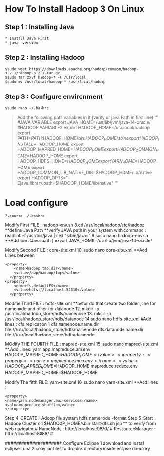 # How To Install Hadoop 3 On Linux


## Step 1 : Installing Java
	* Install Java First
	* java -version

## Step 2 : Installing Hadoop
	$sudo wget https://downloads.apache.org/hadoop/common/hadoop-3.2.1/hadoop-3.2.1.tar.gz
	$sudo tar zxvf hadoop-* -C /usr/local
	$sudo mv /usr/local/hadoop-* /usr/local/hadoop
	

## Step 3 :  Configure environment
	$sudo nano ~/.bashrc
> Add the following path variables in it (verify ur java Path in first line)
    	'''
	#JAVA VARIABLE
	export JAVA_HOME=/usr/lib/jvm/java-14-oracle/
	#HADOOP VARIABLES
	export HADOOP_HOME=/usr/local/hadoop
	export PATH=$PATH:$HADOOP_HOME/bin:$HADOOP_HOME/sbin
	export HADOOP_INSTALL=$HADOOP_HOME
	export HADOOP_MAPRED_HOME=$HADOOP_HOME
	export HADOOP_COMMON_HOME=$HADOOP_HOME
	export HADOOP_HDFS_HOME=$HADOOP_HOME
	export YARN_HOME=$HADOOP_HOME
	export HADOOP_COMMON_LIB_NATIVE_DIR=$HADOOP_HOME/lib/native
	export HADOOP_OPTS="-Djava.library.path=$HADOOP_HOME/lib/native"
	'''

# Load configure
	7.source ~/.bashrc
		
Modify First FILE : hadoop-env.sh
	8.cd /usr/local/hadoop/etc/hadoop
  	**define Java Path 
    	**verify JAVA path in your system with command :  readlink -f /usr/bin/java | sed "s:bin/java::"
	9.sudo nano hadoop-env.sh
    	**Add line :(Java path )
	    export JAVA_HOME=/usr/lib/jvm/java-14-oracle/

Modify Second FILE : core-site.xml 
	10. sudo nano core-site.xml
    	**Add Lines between <onfiguration> </configuration>
	
	<property>
	    <name>hadoop.tmp.dir</name>
	    <value>/app/hadoop/tmp</value>
	  </property>
	<property>
	    <name>fs.defaultFS</name>
	    <value>hdfs://localhost:54310</value>
	  </property>

Modifie Third FILE : hdfs-site.xml
	**befor do that create two folder ,one for namenode and other for datanode
	12. mkdir -p /usr/local/hadoop_store/hdfs/namenode
	13. mkdir -p /usr/local/hadoop_store/hdfs/datanode
        14.sudo nano hdfs-site.xml
	#Add lines :
	<property>
	<name>dfs.replication</name>
	<value>1</value>
	</property>
	<property>
	<name>dfs.namenode.name.dir</name>
	<value>file:///usr/local/hadoop_store/hdfs/namenode</value>
	</property>
	<property>
	<name>dfs.datanode.name.dir</name>
	<value>file:///usr/local/hadoop_store/hdfs/datanode</value>
	</property>
	</configuration>

MOdify THE FOURTH FILE : mapred-site.xml
	15 .sudo nano  mapred-site.xml
	**.Add Lines:
	<property>
		 <name>yarn.app.mapreduce.am.env</name>
		 <value>HADOOP_MAPRED_HOME=$HADOOP_HOME</value>
		</property>
	<property>
		 <name>mapreduce.map.env</name>
		 <value>HADOOP_MAPRED_HOME=$HADOOP_HOME</value>
	</property>
	<property>
		 <name>mapreduce.reduce.env</name>
		 <value>HADOOP_MAPRED_HOME=$HADOOP_HOME</value>
	</property>

Modify The fifth FILE: yarn-site.xml
	16. sudo nano yarn-site.xml
 	**Add lines :
	
	<property>
	<name>yarn.nodemanager.aux-services</name>
	<value>mapreduce_shuffle</value>
	</property>

Step 4 :CREATE HAdoop file system
	hdfs namenode -format
Step 5 :Start Hadoop Cluster 
	cd $HADOOP_HOME/sbin
	start-dfs.sh
	jsp 
	** to verify from web navigator 
	# NameNode 	   : http://localhost:9870/
	# RessourceManager  : http://localhost:8088/
	# 

##################### Configure Eclipse 
	1.download and install eclipse Luna 
	2.copy jar files to dropins directory inside eclipse directory
